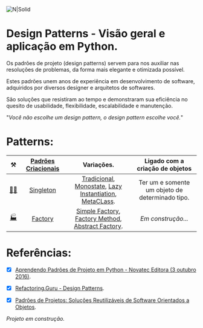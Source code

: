 ![N|Solid](https://i.imgur.com/1v4cCJt.jpg)

# Design Patterns - Visão geral e aplicação em Python.
Os padrões de projeto (design patterns) servem para nos auxiliar nas resoluções de problemas, da forma mais elegante e otimizada possível.
 
Estes padrões unem anos de experiência em desenvolvimento de software, adquiridos por diversos designer e arquitetos de softwares. 

São soluções que resistiram ao tempo e demonstraram sua eficiência no quesito de usabilidade, flexibilidade, escalabilidade e manutenção.

"*Você não escolhe um design pattern, o design pattern escolhe você.*"

# Patterns:

|   ⚒️ |     [Padrões Criacionais](https://github.com/drbuche/python-design-patterns/tree/master/Creational)      |    Variações.  |    Ligado com a criação de objetos  |
|:----------:|:-------------:|:------:|:------:|
|[☝🏻](https://github.com/drbuche/python-design-patterns/tree/master/Creational/Singleton)|   [Singleton](https://github.com/drbuche/python-design-patterns/tree/master/Creational/Singleton) | [Tradicional](https://github.com/drbuche/python-design-patterns/blob/master/Creational/Singleton/01_Singleton_Tradicional.py), [Monostate](https://github.com/drbuche/python-design-patterns/blob/master/Creational/Singleton/02_Monostate_Borg.py), [Lazy Instantiation](https://github.com/drbuche/python-design-patterns/blob/master/Creational/Singleton/03_Singleton_Lazy_Instantiation.py), [MetaCLass](https://github.com/drbuche/python-design-patterns/blob/master/Creational/Singleton/04_Singleton_MetacLass.py). |   Ter um e somente um objeto de determinado tipo. |
|[🏭]()|   [Factory]() | [Simple Factory](), [Factory Method](), [Abstract Factory](). |   *Em construção...* |


# Referências:

- [x] [Aprendendo Padrões de Projeto em Python -  Novatec Editora (3 outubro 2016)](https://www.amazon.com.br/Aprendendo-Padr%C3%B5es-Projeto-Python-Arquitetura/dp/8575225235/ref=sr_1_6?__mk_pt_BR=%C3%85M%C3%85%C5%BD%C3%95%C3%91&dchild=1&keywords=python+design&qid=1600208608&sr=8-6).

- [x] [Refactoring.Guru - Design Patterns](https://refactoring.guru/pt-br/design-patterns).

- [x] [Padrões de Projetos: Soluções Reutilizáveis de Software Orientados a Objetos](https://www.amazon.com.br/Padr%C3%B5es-Projetos-Solu%C3%A7%C3%B5es-Reutiliz%C3%A1veis-Orientados/dp/8573076100/ref=sr_1_1?__mk_pt_BR=%C3%85M%C3%85%C5%BD%C3%95%C3%91&dchild=1&keywords=GoF&qid=1600214794&sr=8-1).


*Projeto em construção.*